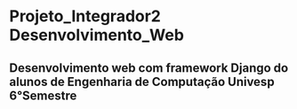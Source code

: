 # Projeto_Integrador2  Desenvolvimento_Web

Desenvolvimento web com framework Django do alunos de Engenharia de Computação Univesp 6°Semestre
-